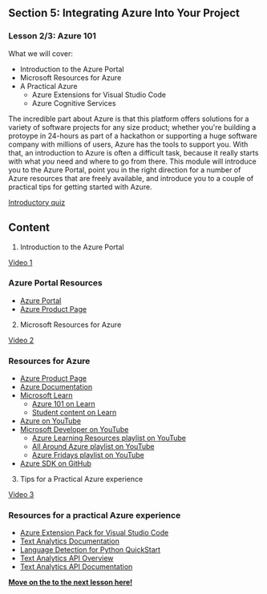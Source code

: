 ## Section 5: Integrating Azure Into Your Project
### Lesson 2/3: Azure 101


What we will cover: 

- Introduction to the Azure Portal
- Microsoft Resources for Azure
- A Practical Azure 
  - Azure Extensions for Visual Studio Code
  - Azure Cognitive Services

The incredible part about Azure is that this platform offers solutions for a variety of software projects for any size product; whether you're building a protoype in 24-hours as part of a hackathon or supporting a huge software company with millions of users, Azure has the tools to support you. With that, an introduction to Azure is often a difficult task, because it really starts with what *you* need and where to go from there. This module will introduce you to the Azure Portal, point you in the right direction for a number of Azure resources that are freely available, and introduce you to a couple of practical tips for getting started with Azure.

[Introductory quiz](https://zealous-pebble-06ae2440f.azurestaticapps.net)

## Content

1. Introduction to the Azure Portal

[Video 1](https://microsoft.sharepoint.com/:v:/t/LearnwithDrG/EbjwBvSwHN1Bp7tZaBtvaygBs8CZHnruLAj_LdvYyk4VKw?e=NxDa0o)

### Azure Portal Resources
- [Azure Portal](https://portal.azure.com)
- [Azure Product Page](https://azure.microsoft.com/)

2. Microsoft Resources for Azure

[Video 2](https://microsoft.sharepoint.com/:v:/t/LearnwithDrG/EVpE4MF8QhdJvFpciq7ZMX0BJolyv7zjGD1FSFBMltWyFg?e=tNeeWi)

### Resources for Azure
- [Azure Product Page](https://azure.microsoft.com/)
- [Azure Documentation](https://docs.microsoft.com/azure/?product=featured)
- [Microsoft Learn](https://docs.microsoft.com/learn)
  - [Azure 101 on Learn](https://docs.microsoft.com/users/drguthals/collections/p3r7b4k000jnr4)
  - [Student content on Learn](https://docs.microsoft.com/en-us/learn/roles/student)
- [Azure on YouTube](https://www.youtube.com/c/MicrosoftAzure/featured)
- [Microsoft Developer on YouTube](https://www.youtube.com/c/MicrosoftDeveloper)
  - [Azure Learning Resources playlist on YouTube](https://www.youtube.com/playlist?list=PLlrxD0HtieHi7sdSMEoJStuwQodt76QEk)
  - [All Around Azure playlist on YouTube](https://www.youtube.com/playlist?list=PLlrxD0HtieHgh_12B8GH1-dQ6s13sEEwt)
  - [Azure Fridays playlist on YouTube](https://www.youtube.com/playlist?list=PLLasX02E8BPDT2Z2pdCHNCkENpcQWy5n6)
- [Azure SDK on GitHub](https://github.com/azure/azure-sdk)

3. Tips for a Practical Azure experience

[Video 3](https://microsoft.sharepoint.com/:v:/t/LearnwithDrG/EdmESL99BJNJmoO8j8YVajcBLt4WmOKsJx3ucYyhxd1t4g?e=ITgzdm)

### Resources for a practical Azure experience
- [Azure Extension Pack for Visual Studio Code](https://marketplace.visualstudio.com/items?itemName=ms-vscode.vscode-azureextensionpack#:~:text=%20Azure%20Extension%20Pack%20%201%20Functions%20%28Serverless,deploy%2C%20and%20debug%20your%20IoT%20Edge...%20More%20)
- [Text Analytics Documentation](https://docs.microsoft.com/azure/cognitive-services/text-analytics/)
- [Language Detection for Python QuickStart](https://docs.microsoft.com/azure/cognitive-services/text-analytics/quickstarts/client-libraries-rest-api?pivots=programming-language-python&tabs=version-3-2#language-detection)
- [Text Analytics API Overview](https://docs.microsoft.com/azure/cognitive-services/text-analytics/overview)
- [Text Analytics API Documentation](https://westus2.dev.cognitive.microsoft.com/docs/services/TextAnalytics-v3-1/operations/Languages)

[**Move on the to the next lesson here!**](../3.An-Intro-to-Web-&-Mobile-Apps/README.md)
